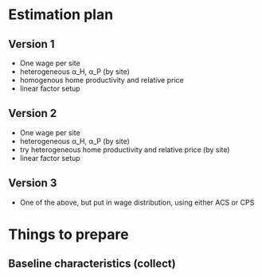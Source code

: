 # Estimation plan
## Version 1
- One wage per site
- heterogeneous α_H, α_P (by site)
- homogenous home productivity and relative price
- linear factor setup

## Version 2
- One wage per site
- heterogeneous α_H, α_P (by site)
- try heterogeneous home productivity and relative price (by site)
- linear factor setup

## Version 3
- One of the above, but put in wage distribution, using either ACS or CPS

# Things to prepare
## Baseline characteristics (collect)
